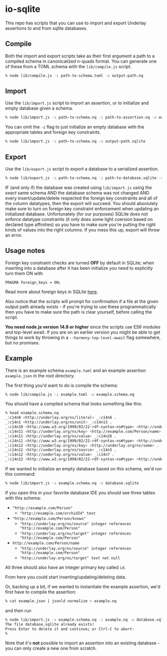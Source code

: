 # io-sqlite

This repo has scripts that you can use to import and export Underlay assertions to and from sqlite databases.

## Compile

Both the import and export scripts take as their first argument a path to a compiled schema in canonicalized n-quads format. You can generate one of these from a TOML schema with the `lib/compile.js` script.

```bash
% node lib/compile.js -i path-to-schema.toml -o output-path.nq
```

## Import

Use the `lib/import.js` script to import an assertion, or to initialize and empty database given a schema.

```bash
% node lib/import.js -s path-to-schema.nq -i path-to-assertion.nq -o output-path.sqlite
```

You can omit the `-i` flag to just initialize an empty database with the appropriate tables and foreign key constraints.

```bash
% node lib/import.js -s path-to-schema.nq -o output-path.sqlite
```

## Export

Use the `lib/export.js` script to export a database to a serialized assertion.

```bash
% node lib/export.js -s path-to-schema.nq -i path-to-database.sqlite -o output-path.nq
```

IF (and only if) the database was created using `lib/import.js` using the _exact_ same schema AND the database schema was not changed AND every insert/update/delete respected the foreign key constraints and all of the column datatypes, then the export will succeed. You should absolutely make sure to turn on foreign key constraint enforcement when updating an initialized database. Unfortunately (for our purposes) SQLite does not enforce datatype constraints (it only does some light coersion based on declared type affinities) so you have to make sure you're putting the right kinds of values into the right columns. If you mess this up, export will throw an error.

## Usage notes

Foreign key constraint checks are turned **OFF** by default in SQLite; when inserting into a database after it has been initialize you need to explicitly turn them ON with

```
PRAGMA foreign_keys = ON;
```

Read more about foreign keys in SQLite [here](https://sqlite.org/foreignkeys.html).

Also notice that the scripts will prompt for confirmation if a file at the given output path already exists - if you're trying to use these programmatically then you have to make sure the path is clear yourself, before calling the script.

**You need node.js version 14.8 or higher** since the scripts use ES6 modules and top-level await. If you are on an earlier version you might be able to get things to work by throwing in a `--harmony-top-level-await` flag somewhere, but no promises.

## Example

There is an example schema `example.toml` and an example assertion `example.json` in the root directory.

The first thing you'd want to do is compile the schema:

```bash
% node lib/compile.js -i example.toml -o example.schema.nq
```

You should have a compiled schema that looks something like this:

```bash
% head example.schema.nq
_:c14n0 <http://underlay.org/ns/literal> _:c14n6 .
_:c14n1 <http://underlay.org/ns/unit> _:c14n13 .
_:c14n10 <http://www.w3.org/1999/02/22-rdf-syntax-ns#type> <http://underlay.org/ns/iri> .
_:c14n11 <http://underlay.org/ns/key> <http://example.com/Person/name> .
_:c14n11 <http://underlay.org/ns/value> _:c14n26 .
_:c14n11 <http://www.w3.org/1999/02/22-rdf-syntax-ns#type> <http://underlay.org/ns/label> .
_:c14n12 <http://underlay.org/ns/key> <http://underlay.org/ns/some> .
_:c14n12 <http://underlay.org/ns/source> _:c14n5 .
_:c14n12 <http://underlay.org/ns/value> _:c14n7 .
_:c14n12 <http://www.w3.org/1999/02/22-rdf-syntax-ns#type> <http://underlay.org/ns/option> .
```

If we wanted to initialize an empty database based on this schema, we'd run this command:

```bash
% node lib/import.js -s example.schema.nq -o database.sqlite
```

If you open this in your favorite database IDE you should see three tables with this schema:

- `"http://example.com/Person"`
  - `"http://example.com/orchidId" text`
- `"http://example.com/Person/knows"`
  - `"http://underlay.org/ns/source" integer references "http://example.com/Person"`
  - `"http://underlay.org/ns/target" integer references "http://example.com/Person"`
- `http://example.com/Person/name`
  - `"http://underlay.org/ns/source" integer references "http://example.com/Person"`
  - `"http://underlay.org/ns/target" text not null`

All three should also have an integer primary key called `id`.

From here you could start inserting/updating/deleting data.

Or, backing up a bit, if we wanted to instantiate the example assertion, we'd first have to compile the assertion:

```bash
% cat example.json | jsonld normalize > example.nq
```

and then run

```bash
% node lib/import.js -s example.schema.nq -i example.nq -o database.sqlite
The file database.sqlite already exists!
Press Enter to delete it and continue; or Ctrl-C to abort:
%
```

Note that it's **not** possible to import an assertion into an existing database - you can only create a new one from scratch.
